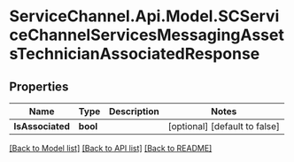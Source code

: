 # ServiceChannel.Api.Model.SCServiceChannelServicesMessagingAssetsTechnicianAssociatedResponse

## Properties

Name | Type | Description | Notes
------------ | ------------- | ------------- | -------------
**IsAssociated** | **bool** |  | [optional] [default to false]

[[Back to Model list]](../README.md#documentation-for-models) [[Back to API list]](../README.md#documentation-for-api-endpoints) [[Back to README]](../README.md)

